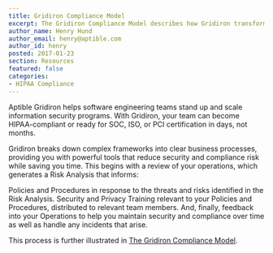 ```yaml
---
title: Gridiron Compliance Model
excerpt: The Gridiron Compliance Model describes how Gridiron transforms complex security and compliance tasks into manageable and repeatable business processes.
author_name: Henry Hund
author_email: henry@aptible.com
author_id: henry
posted: 2017-01-23
section: Resources
featured: false
categories:
- HIPAA Compliance
---
```


Aptible Gridiron helps software engineering teams stand up and scale information security programs. With Gridiron, your team can become HIPAA-compliant or ready for SOC, ISO, or PCI certification in days, not months.

Gridiron breaks down complex frameworks into clear business processes, providing you with powerful tools that reduce security and compliance risk while saving you time. This begins with a review of your operations, which generates a Risk Analysis that informs:

Policies and Procedures in response to the threats and risks identified in the Risk Analysis.
Security and Privacy Training relevant to your Policies and Procedures, distributed to relevant team members.
And, finally, feedback into your Operations to help you maintain security and compliance over time as well as handle any incidents that arise.

This process is further illustrated in [The Gridiron Compliance Model](/assets/gridiron-compliance-model.pdf).
